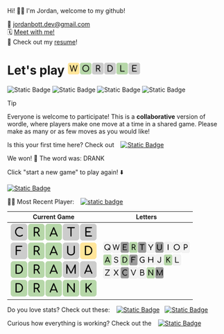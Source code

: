 
Hi! 👋🏼 I'm Jordan, welcome to my github!

📨 jordanbott.dev@gmail.com <br/>
🗓️ [Meet with me!](https://calendly.com/jordanbott-dev/30min?back=1&month=2024-02) <br/>
📝 Check out my <a href="./Jordan%20Bott%20Resume.pdf" target="_blank">resume</a>! <br/>


<!--START_SECTION:waka-->
<!--END_SECTION:waka-->

# Let's play <img src="./wordle/tiles/yellow/W.svg" width="28" /><img src="./wordle/tiles/green/O.svg" width="28" /><img src="./wordle/tiles/grey/R.svg" width="28" /><img src="./wordle/tiles/grey/D.svg" width="28" /><img src="./wordle/tiles/green/L.svg" width="28" /><img src="./wordle/tiles/grey/E.svg" width="28" />

 ![Static Badge](https://img.shields.io/badge/Total%20Players-13-mediumpurple?style=flat&labelColor=lavender)  ![Static Badge](https://img.shields.io/badge/Total%20Wins-15-darkseagreen?style=flat&labelColor=ecfbe3) ![Static Badge](https://img.shields.io/badge/Total%20Games-16-khaki?style=flat&labelColor=lightyellow) ![Static Badge](https://img.shields.io/badge/Total%20Moves-79-pink?style=flat&labelColor=lavenderblush)

> [!TIP]
> Everyone is welcome to participate! This is a **collaborative** version of wordle, where players make one move at a time in a shared game. Please make as many or as few moves as you would like!

Is this your first time here? Check out &ensp; [![Static Badge](https://img.shields.io/badge/HOW%20TO%20PLAY-darkseagreen?style=flat)](./wordle/HowToPlay.md)

We won! 🎉 The word was: DRANK

Click "start a new game" to play again! ⬇️

[![Static Badge](https://img.shields.io/badge/START%20A%20NEW%20GAME-mediumpurple?style=flat)](https://github.com/jordan-bott/jordan-bott/issues/new?assignees=&labels=&projects=&template=wordle_guess.md&title=wordleguess%7C%5BPUT+5+LETTER+WORD+HERE%5D)

🧑‍💻 Most Recent Player:  &ensp; [![static badge](https://img.shields.io/badge/aleetaing-burlywood?logo=github)](https://github.com/aleetaing)


| Current Game | Letters |
| ------------ | ------- |
| <img src="./wordle/tiles/grey/C.svg" width="40" /><img src="./wordle/tiles/green/R.svg" width="40" /><img src="./wordle/tiles/green/A.svg" width="40" /><img src="./wordle/tiles/grey/T.svg" width="40" /><img src="./wordle/tiles/grey/E.svg" width="40" /><br/><img src="./wordle/tiles/grey/F.svg" width="40" /><img src="./wordle/tiles/green/R.svg" width="40" /><img src="./wordle/tiles/green/A.svg" width="40" /><img src="./wordle/tiles/grey/U.svg" width="40" /><img src="./wordle/tiles/yellow/D.svg" width="40" /><br/><img src="./wordle/tiles/green/D.svg" width="40" /><img src="./wordle/tiles/green/R.svg" width="40" /><img src="./wordle/tiles/green/A.svg" width="40" /><img src="./wordle/tiles/grey/M.svg" width="40" /><img src="./wordle/tiles/grey/A.svg" width="40" /><br/><img src="./wordle/tiles/green/D.svg" width="40" /><img src="./wordle/tiles/green/R.svg" width="40" /><img src="./wordle/tiles/green/A.svg" width="40" /><img src="./wordle/tiles/green/N.svg" width="40" /><img src="./wordle/tiles/green/K.svg" width="40" /><br/> | <img src="./wordle/letters/white/Q.svg" width="20" /><img src="./wordle/letters/white/W.svg" width="20" /><img src="./wordle/letters/grey/E.svg" width="20" /><img src="./wordle/letters/green/R.svg" width="20" /><img src="./wordle/letters/grey/T.svg" width="20" /><img src="./wordle/letters/white/Y.svg" width="20" /><img src="./wordle/letters/grey/U.svg" width="20" /><img src="./wordle/letters/white/I.svg" width="20" /><img src="./wordle/letters/white/O.svg" width="20" /><img src="./wordle/letters/white/P.svg" width="20" /><br /><img src="./wordle/letters/green/A.svg" width="20" /><img src="./wordle/letters/white/S.svg" width="20" /><img src="./wordle/letters/green/D.svg" width="20" /><img src="./wordle/letters/grey/F.svg" width="20" /><img src="./wordle/letters/white/G.svg" width="20" /><img src="./wordle/letters/white/H.svg" width="20" /><img src="./wordle/letters/white/J.svg" width="20" /><img src="./wordle/letters/green/K.svg" width="20" /><img src="./wordle/letters/white/L.svg" width="20" /><br /><img src="./wordle/letters/white/Z.svg" width="20" /><img src="./wordle/letters/white/X.svg" width="20" /><img src="./wordle/letters/grey/C.svg" width="20" /><img src="./wordle/letters/white/V.svg" width="20" /><img src="./wordle/letters/white/B.svg" width="20" /><img src="./wordle/letters/green/N.svg" width="20" /><img src="./wordle/letters/grey/M.svg" width="20" /> |

Do you love stats? Check out these: &ensp; [![Static Badge](https://img.shields.io/badge/PLAYER%20STATS-darkseagreen?style=flat)](./wordle/stat_sheets/PlayerData.md) &nbsp;  [![Static Badge](https://img.shields.io/badge/GLOBAL%20STATS-darkseagreen?style=flat)](./wordle/stat_sheets/GlobalData.md)

Curious how everything is working? Check out the &ensp; [![Static Badge](https://img.shields.io/badge/README-darkseagreen?style=flat)](./wordle/README.md)

